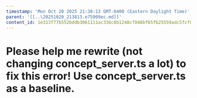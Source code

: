 ```yaml
---
timestamp: 'Mon Oct 20 2025 21:38:13 GMT-0400 (Eastern Daylight Time)'
parent: '[[..\20251020_213813.e75909ec.md]]'
content_id: 1e313f77b552bddb3061111ac336c8b1248cf048bf65fb25559adc5fcf0c18f4
---
```


# Please help me rewrite (not changing concept\_server.ts a lot) to fix this error! Use concept\_server.ts as a baseline.
